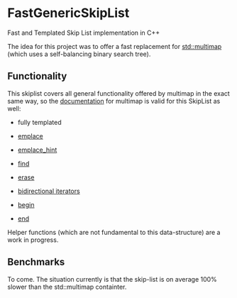 # FastGenericSkipList
Fast and Templated Skip List implementation in C++

The idea for this project was to offer a fast replacement for <a href="http://www.cplusplus.com/reference/map/multimap/">std::multimap</a> (which uses a self-balancing binary search tree).

## Functionality
This skiplist covers all general functionality offered by multimap in the exact same way, so the <a href="http://www.cplusplus.com/reference/map/multimap/">documentation</a> for multimap is valid for this SkipList as well:
- fully templated
- <a href="http://www.cplusplus.com/reference/map/multimap/emplace/">emplace</a>
- <a href="http://www.cplusplus.com/reference/map/multimap/emplace_hint/">emplace_hint</a>
- <a href="http://www.cplusplus.com/reference/map/multimap/find/">find</a>
- <a href="http://www.cplusplus.com/reference/map/multimap/erase/">erase</a>


- <a href="http://www.cplusplus.com/reference/iterator/BidirectionalIterator/">bidirectional iterators</a>
- <a href="http://www.cplusplus.com/reference/map/multimap/begin/">begin</a>
- <a href="http://www.cplusplus.com/reference/map/multimap/end/">end</a>

Helper functions (which are not fundamental to this data-structure) are a work in progress.

## Benchmarks
To come. The situation currently is that the skip-list is on average 100% slower than the std::multimap containter.